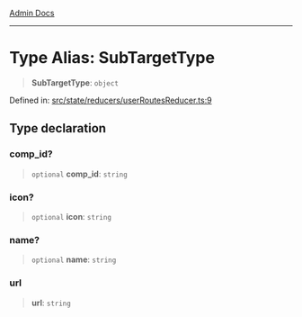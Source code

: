 [Admin Docs](/)

***

# Type Alias: SubTargetType

> **SubTargetType**: `object`

Defined in: [src/state/reducers/userRoutesReducer.ts:9](https://github.com/Aad1tya27/talawa-admin/blob/dd4a08e622d0fa38bcf9758a530e8cdf917dbac8/src/state/reducers/userRoutesReducer.ts#L9)

## Type declaration

### comp\_id?

> `optional` **comp\_id**: `string`

### icon?

> `optional` **icon**: `string`

### name?

> `optional` **name**: `string`

### url

> **url**: `string`
